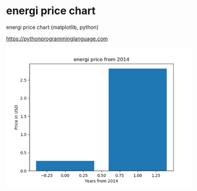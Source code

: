 # energi price chart 

energi price chart (matplotlib, python)

https://pythonprogramminglanguage.com

<img src='chart.png'>
